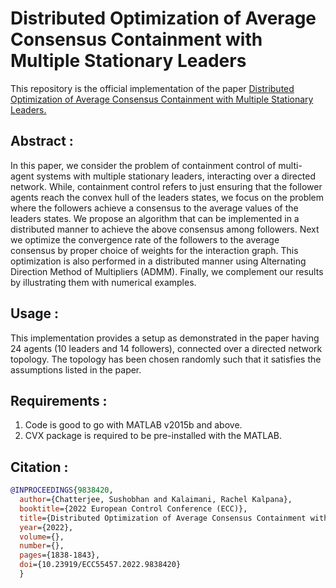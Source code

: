 # Distributed Optimization of Average Consensus Containment with Multiple Stationary Leaders
This repository is the official implementation of the paper [Distributed Optimization of Average Consensus Containment with Multiple Stationary Leaders.](https://arxiv.org/abs/2203.16451)

## Abstract :

In this paper, we consider the problem of containment control of multi-agent systems with multiple stationary leaders, interacting over a directed network. While, containment control refers to just ensuring that the follower agents reach the convex hull of the leaders states, we focus on the problem where the followers achieve a consensus to the average values of the leaders states. We propose an algorithm that can be implemented in a distributed manner to achieve the above consensus among followers. Next we optimize the convergence rate of the followers to the average consensus by proper choice of weights for the interaction graph. This optimization is also performed in a distributed manner using Alternating Direction Method of Multipliers (ADMM). Finally, we complement our results by illustrating them with numerical examples.

## Usage : 

This implementation provides a setup as demonstrated in the paper having 24 agents (10 leaders and 14 followers), connected over a directed network topology. The topology has been chosen randomly such that it satisfies the assumptions listed in the paper.

## Requirements :

1. Code is good to go with MATLAB v2015b and above.
2. CVX package is required to be pre-installed with the MATLAB.

## Citation : 


```bibtex
@INPROCEEDINGS{9838420,
  author={Chatterjee, Sushobhan and Kalaimani, Rachel Kalpana},
  booktitle={2022 European Control Conference (ECC)}, 
  title={Distributed Optimization of Average Consensus Containment with Multiple Stationary Leaders}, 
  year={2022},
  volume={},
  number={},
  pages={1838-1843},
  doi={10.23919/ECC55457.2022.9838420}
  }
```
